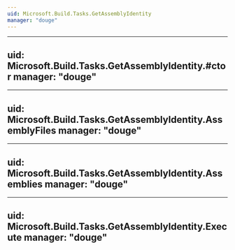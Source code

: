 ```yaml
---
uid: Microsoft.Build.Tasks.GetAssemblyIdentity
manager: "douge"
---
```


---
uid: Microsoft.Build.Tasks.GetAssemblyIdentity.#ctor
manager: "douge"
---

---
uid: Microsoft.Build.Tasks.GetAssemblyIdentity.AssemblyFiles
manager: "douge"
---

---
uid: Microsoft.Build.Tasks.GetAssemblyIdentity.Assemblies
manager: "douge"
---

---
uid: Microsoft.Build.Tasks.GetAssemblyIdentity.Execute
manager: "douge"
---
